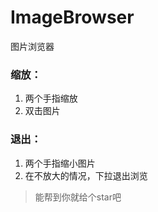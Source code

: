 # ImageBrowser
图片浏览器
### 缩放：
1. 两个手指缩放
2. 双击图片
### 退出：
1. 两个手指缩小图片
2. 在不放大的情况，下拉退出浏览
> 能帮到你就给个star吧
